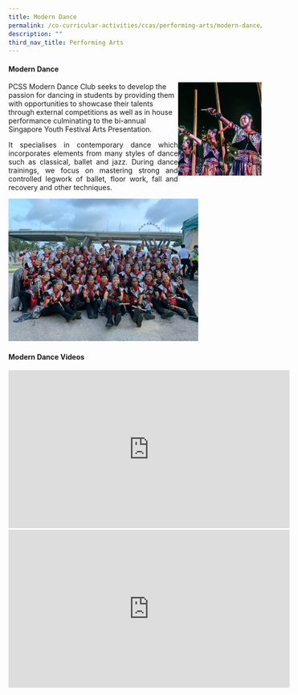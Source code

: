 ```yaml
---
title: Modern Dance
permalink: /co-curricular-activities/ccas/performing-arts/modern-dance/
description: ""
third_nav_title: Performing Arts
---
```

<h4><strong>Modern Dance</strong></h4>
<img style="width: 33%;" src="/images/md1.jpg" align = "right" />
<p>PCSS Modern Dance Club&nbsp;seeks to develop the passion for dancing in students by providing them with opportunities to showcase their talents through external competitions as well as in house performance culminating to the bi-annual Singapore Youth Festival Arts Presentation.<br /></p>
<p><p align="justify">It specialises in contemporary dance which incorporates elements from many styles of dance such as classical, ballet and jazz. During dance trainings, we focus on mastering strong and controlled legwork of ballet, floor work,&nbsp;fall and recovery and other techniques.</p>
<img style="width: 75%;" src="/images/md2.jpg" />
<h4><strong>Modern Dance Videos</strong></h4>
<iframe src="https://www.youtube.com/embed/_jIBNLSZjDo" width="560" height="315" frameborder="0" allowfullscreen="allowfullscreen" data-mce-fragment="1"></iframe>
<iframe src="https://www.youtube.com/embed/GnL262iYU6Q" width="560" height="315" frameborder="0" allowfullscreen="allowfullscreen" data-mce-fragment="1"></iframe>